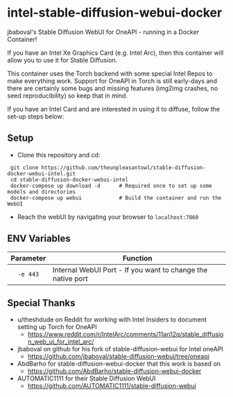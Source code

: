 # intel-stable-diffusion-webui-docker

jbaboval's Stable Diffusion WebUI for OneAPI - running in a Docker Container!

If you have an Intel Xe Graphics Card (e.g. Intel Arc), then this container
will allow you to use it for Stable Diffusion.

This container uses the Torch backend with some special Intel Repos to make
everything work. Support for OneAPI in Torch is still early-days and there are
certainly some bugs and missing features (img2img crashes, no seed
reproducibility) so keep that in mind.

If you have an Intel Card and are interested in using it to diffuse, follow the
set-up steps below:

## Setup
- Clone this repository and cd:

```
 git clone https://github.com/theunpleasantowl/stable-diffusion-docker-webui-intel.git
 cd stable-diffusion-docker-webui-intel
 docker-compose up download -d      # Required once to set up some models and directories
 docker-compose up webui            # Build the container and run the WebUI
```
- Reach the webUI by navigating your browser to `localhost:7860`

## ENV Variables
| Parameter | Function |
| :----: | --- |
| `-e 443` | Internal WebUI Port - If you want to change the native port  |

## Special Thanks

- u/theshdude on Reddit for working with Intel Insiders to document setting up Torch for OneAPI
  - https://www.reddit.com/r/IntelArc/comments/11an12q/stable_diffusion_web_ui_for_intel_arc/
- jbaboval on github for his fork of stable-diffusion-webui for Intel oneAPI
  - https://github.com/jbaboval/stable-diffusion-webui/tree/oneapi
- AbdBarho for stable-diffusion-webui-docker that this work is based on
  - https://github.com/AbdBarho/stable-diffusion-webui-docker
- AUTOMATIC1111 for their Stable Diffusion WebUI
  - https://github.com/AUTOMATIC1111/stable-diffusion-webui
